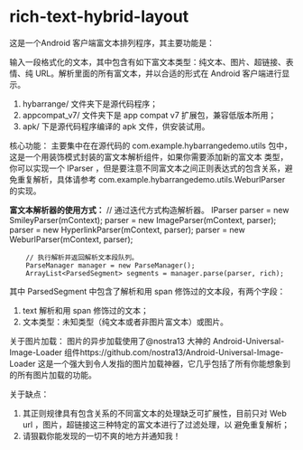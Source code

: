 rich-text-hybrid-layout
=======================

这是一个Android 客户端富文本排列程序，其主要功能是：

输入一段格式化的文本，其中包含有如下富文本类型：纯文本、图片、超链接、表情、纯 URL。解析里面的所有富文本，并以合适的形式在
Android 客户端进行显示。

1. hybarrange/ 文件夹下是源代码程序；
2. appcompat_v7/ 文件夹下是 app compat v7 扩展包，兼容低版本所用；
3. apk/ 下是源代码程序编译的 apk 文件，供安装试用。

核心功能：
主要集中在在源代码的 com.example.hybarrangedemo.utils 包中，这是一个用装饰模式封装的富文本解析组件，如果你需要添加新的富文本
类型，你可以实现一个 IParser ，但是要注意不同富文本之间正则表达式的包含关系，避免重复解析，具体请参考 com.example.hybarrangedemo.utils.WeburlParser 的实现。

<b>富文本解析器的使用方式：</b>
    // 通过迭代方式构造解析器。
    IParser parser = new SmileyParser(mContext);
		parser = new ImageParser(mContext, parser);
		parser = new HyperlinkParser(mContext, parser);
		parser = new WeburlParser(mContext, parser);
		
		// 执行解析并返回解析文本段队列。
		ParseManager manager = new ParseManager();
		ArrayList<ParsedSegment> segments = manager.parse(parser, rich);
		
其中 ParsedSegment 中包含了解析和用 span 修饰过的文本段，有两个字段：
1. text 解析和用 span 修饰过的文本；
2. 文本类型：未知类型（纯文本或者非图片富文本）或图片。



关于图片加载：
图片的异步加载使用了@nostra13 大神的 Android-Universal-Image-Loader 组件https://github.com/nostra13/Android-Universal-Image-Loader
这是一个强大到令人发指的图片加载神器，它几乎包括了所有你能想象到的所有图片加载的功能。

关于缺点：
1. 其正则规律具有包含关系的不同富文本的处理缺乏可扩展性，目前只对 Web url ，图片，超链接这三种特定的富文本进行了过滤处理，以
避免重复解析；
2. 请狠戳你能发现的一切不爽的地方并通知我！
